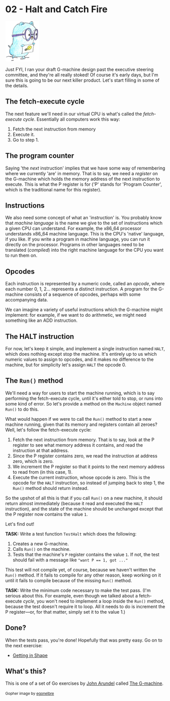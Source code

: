 # 02 - Halt and Catch Fire

![](../img/lightbulb.png)

Just FYI, I ran your draft G-machine design past the executive steering committee, and they're all really stoked! Of course it's early days, but I'm sure this is going to be our next killer product. Let's start filling in some of the details.

## The fetch-execute cycle
The next feature we'll need in our virtual CPU is what's called the _fetch-execute cycle_. Essentially all computers work this way:

1. Fetch the next instruction from memory
2. Execute it.
3. Go to step 1.

## The program counter

Saying 'the _next_ instruction' implies that we have some way of remembering where we currently 'are' in memory. That is to say, we need a _register_ on the G-machine which holds the memory address of the next instruction to execute. This is what the P register is for ('P' stands for 'Program Counter', which is the traditional name for this register).

## Instructions

We also need some concept of what an 'instruction' is. You probably know that _machine language_ is the name we give to the set of instructions which a given CPU can understand. For example, the x86_64 processor understands x86_64 machine language. This is the CPU's 'native' language, if you like. If you write a program in machine language, you can run it directly on the processor. Programs in other languages need to be translated (_compiled_) into the right machine language for the CPU you want to run them on.

## Opcodes

Each instruction is represented by a numeric code, called an _opcode_, where each number 0, 1, 2... represents a distinct instruction. A program for the G-machine consists of a sequence of opcodes, perhaps with some accompanying data.

We can imagine a variety of useful instructions which the G-machine might implement: for example, if we want to do arithmetic, we might need something like an ADD instruction.

## The HALT instruction

For now, let's keep it simple, and implement a single instruction named `HALT`, which does nothing except stop the machine. It's entirely up to us which numeric values to assign to opcodes, and it makes no difference to the machine, but for simplicity let's assign `HALT` the opcode 0.

## The `Run()` method
We'll need a way for users to start the machine running, which is to say performing the fetch-execute cycle, until it's either told to stop, or runs into some kind of error. So let's provide a method on the `Machine` object named `Run()` to do this.

What would happen if we were to call the `Run()` method to start a new machine running, given that its memory and registers contain all zeroes? Well, let's follow the fetch-execute cycle:

1. Fetch the next instruction from memory. That is to say, look at the P register to see what memory address it contains, and read the instruction at that address.
2. Since the P register contains zero, we read the instruction at address zero, which is zero.
3. We increment the P register so that it points to the next memory address to read from (in this case, 1).
4. Execute the current instruction, whose opcode is zero. This is the opcode for the `HALT` instruction, so instead of jumping back to step 1, the `Run()` method should return instead.

So the upshot of all this is that if you call `Run()` on a new machine, it should return almost immediately (because it read and executed the `HALT` instruction), and the state of the machine should be unchanged except that the P register now contains the value `1`.

Let's find out!

**TASK:** Write a test function `TestHalt` which does the following:

1. Creates a new G-machine.
2. Calls `Run()` on the machine.
3. Tests that the machine's `P` register contains the value `1`. If not, the test should fail with a message like `"want P == 1, got ..."`

This test will not compile yet, of course, because we haven't written the `Run()` method. If it fails to compile for any other reason, keep working on it until it fails to compile because of the missing `Run()` method.

**TASK:** Write the minimum code necessary to make the test pass. (I'm serious about this. For example, even though we talked about a fetch-execute _cycle_, you won't need to implement a loop inside the `Run()` method, because the test doesn't require it to loop. All it needs to do is increment the P register—or, for that matter, simply set it to the value 1.)


## Done?

When the tests pass, you're done! Hopefully that was pretty easy. Go on to the next exercise:

* [Getting in Shape](../02/README.md)

## What's this?

This is one of a set of Go exercises by [John Arundel](https://bitfieldconsulting.com/golang/learn) called [The G-machine](../README.md).

<small>Gopher image by [egonelbre](https://github.com/egonelbre/gophers)</small>
